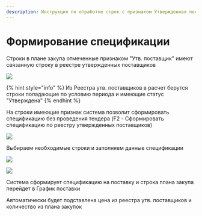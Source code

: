 ```yaml
---
description: Инструкция по отработке строк с признаком Утвержденная поставка
---
```


# Формирование спецификации

Строки в плане закупа отмеченные признаком "Утв. поставщик" имеют связанную строку в реестре утвержденных поставщиков

![](<../../.gitbook/assets/image (460).png>)

{% hint style="info" %}
Из Реестра утв. поставщиков в расчет берутся строки попадающие по условию периода и имеющие статус "Утверждена"
{% endhint %}

На строки имеющие признак система позволит сформировать спецификацию без проведения тендера (F2 - Сформировать спецификацию по реестру утвержденных поставщиков)

![](<../../.gitbook/assets/image (147).png>)

Выбираем необходимые строки и заполняем данные спецификации

![](<../../.gitbook/assets/image (282).png>)

![](<../../.gitbook/assets/image (445).png>)

Система сформирует спецификацию на поставку и строка плана закупа перейдет в График поставки

Автоматически будет подставлена цена из реестра утв. поставщиков и количество из плана закупок
